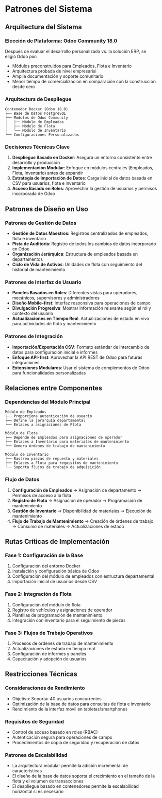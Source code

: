 # Patrones del Sistema

## Arquitectura del Sistema

### Elección de Plataforma: Odoo Community 18.0
Después de evaluar el desarrollo personalizado vs. la solución ERP, se eligió Odoo por:
- Módulos preconstruidos para Empleados, Flota e Inventario
- Arquitectura probada de nivel empresarial
- Amplia documentación y soporte comunitario
- Menor tiempo de comercialización en comparación con la construcción desde cero

### Arquitectura de Despliegue
```
Contenedor Docker (Odoo 18.0)
├── Base de Datos PostgreSQL
├── Módulos de Odoo Community
│   ├── Módulo de Empleados
│   ├── Módulo de Flota
│   └── Módulo de Inventario
└── Configuraciones Personalizadas
```

### Decisiones Técnicas Clave

1. **Despliegue Basado en Docker**: Asegura un entorno consistente entre desarrollo y producción
2. **Implementación Modular**: Enfoque en módulos centrales (Empleados, Flota, Inventario) antes de expandir
3. **Estrategia de Importación de Datos**: Carga inicial de datos basada en CSV para usuarios, flota e inventario
4. **Acceso Basado en Roles**: Aprovechar la gestión de usuarios y permisos incorporada de Odoo

## Patrones de Diseño en Uso

### Patrones de Gestión de Datos
- **Gestión de Datos Maestros**: Registros centralizados de empleados, flota e inventario
- **Pista de Auditoría**: Registro de todos los cambios de datos incorporado en Odoo
- **Organización Jerárquica**: Estructura de empleados basada en departamentos
- **Ciclo de Vida de Activos**: Unidades de flota con seguimiento del historial de mantenimiento

### Patrones de Interfaz de Usuario
- **Paneles Basados en Roles**: Diferentes vistas para operadores, mecánicos, supervisores y administradores
- **Diseño Mobile-first**: Interfaz responsiva para operaciones de campo
- **Divulgación Progresiva**: Mostrar información relevante según el rol y contexto del usuario
- **Actualizaciones en Tiempo Real**: Actualizaciones de estado en vivo para actividades de flota y mantenimiento

### Patrones de Integración
- **Importación/Exportación CSV**: Formato estándar de intercambio de datos para configuración inicial e informes
- **Enfoque API-first**: Aprovechar la API REST de Odoo para futuras integraciones
- **Extensiones Modulares**: Usar el sistema de complementos de Odoo para funcionalidades personalizadas

## Relaciones entre Componentes

### Dependencias del Módulo Principal
```
Módulo de Empleados
├── Proporciona autenticación de usuario
├── Define la jerarquía departamental
└── Enlaces a asignaciones de Flota

Módulo de Flota
├── Depende de Empleados para asignaciones de operador
├── Enlaces a Inventario para materiales de mantenimiento
└── Genera órdenes de trabajo de mantenimiento

Módulo de Inventario
├── Rastrea piezas de repuesto y materiales
├── Enlaces a Flota para requisitos de mantenimiento
└── Soporta flujos de trabajo de adquisición
```

### Flujo de Datos
1. **Configuración de Empleados** → Asignación de departamento → Permisos de acceso a la flota
2. **Registro de Flota** → Asignación de operador → Programación de mantenimiento
3. **Gestión de Inventario** → Disponibilidad de materiales → Ejecución de mantenimiento
4. **Flujo de Trabajo de Mantenimiento** → Creación de órdenes de trabajo → Consumo de materiales → Actualizaciones de estado

## Rutas Críticas de Implementación

### Fase 1: Configuración de la Base
1. Configuración del entorno Docker
2. Instalación y configuración básica de Odoo
3. Configuración del módulo de empleados con estructura departamental
4. Importación inicial de usuarios desde CSV

### Fase 2: Integración de Flota
1. Configuración del módulo de flota
2. Registro de vehículos y asignaciones de operador
3. Plantillas de programación de mantenimiento
4. Integración con inventario para el seguimiento de piezas

### Fase 3: Flujos de Trabajo Operativos
1. Procesos de órdenes de trabajo de mantenimiento
2. Actualizaciones de estado en tiempo real
3. Configuración de informes y paneles
4. Capacitación y adopción de usuarios

## Restricciones Técnicas

### Consideraciones de Rendimiento
- Objetivo: Soportar 40 usuarios concurrentes
- Optimización de la base de datos para consultas de flota e inventario
- Rendimiento de la interfaz móvil en tabletas/smartphones

### Requisitos de Seguridad
- Control de acceso basado en roles (RBAC)
- Autenticación segura para operaciones de campo
- Procedimientos de copia de seguridad y recuperación de datos

### Patrones de Escalabilidad
- La arquitectura modular permite la adición incremental de características
- El diseño de la base de datos soporta el crecimiento en el tamaño de la flota y el volumen de transacciones
- El despliegue basado en contenedores permite la escalabilidad horizontal si es necesario
